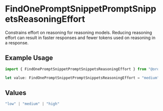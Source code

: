 # FindOnePromptSnippetPromptSnippetsReasoningEffort

Constrains effort on reasoning for reasoning models. Reducing reasoning effort can result in faster responses and fewer tokens used on reasoning in a response.

## Example Usage

```typescript
import { FindOnePromptSnippetPromptSnippetsReasoningEffort } from "@orq-ai/node/models/operations";

let value: FindOnePromptSnippetPromptSnippetsReasoningEffort = "medium";
```

## Values

```typescript
"low" | "medium" | "high"
```